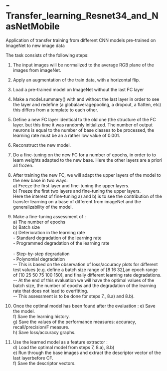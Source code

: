 # -Transfer_learning_Resnet34_and_NasNetMobile
Application of transfer training from different CNN models pre-trained on ImageNet to new image data

                  
 The task consists of the following steps:

1. The input images will be normalized to the average RGB plane of the
images from imageNet.
2. Apply an augmentation of the train data, with a horizontal flip.
3. Load a pre-trained model on ImageNet without the last FC layer
4. Make a model.summary() with and without the last layer in order to see the layer and redefine (a globalaveragepooling,
   a dropout, a flatten, etc) this differs from a template to each other.
5. Define a new FC layer identical to the old one (the structure of the FC layer. but this time it was randomly initialized.
   The number of output neurons is equal to the number of base classes to be processed, 
   the learning rate must be an a rather low value of 0.001.
6. Reconstruct the new model.<br/>
7. Do a fine-tuning on the new FC for a number of epochs, in order to to learn weights adapted to the new base. 
   Here the other layers are a priori all frozen.
8. After training the new FC, we will adapt the upper layers of the model to the new base in two ways:<br/>
    a) Freeze the first layer and fine-tuning the upper layers.<br/>
    b) Freeze the first two layers and fine-tuning the upper layers.<br/>
   Here the interest of fine-tuning a) and b) is to see the contribution of the transfer learning on a base of different
   from imageNet and the generalizability of the model.<br/>
9. Make a fine-tuning assessment of :<br/>
    a) The number of epochs<br/>
    b) Batch size<br/>
    c) Deterioration in the learning rate<br/>
         - Standard degradation of the learning rate<br/>
         - Programmed degradation of the learning rate<br/><br/>
         - Step-by-step degradation<br/>
         - Polynomial degradation<br/>
-- This is based on the observation of loss/accuracy plots for different test values (e.g. define a batch size range of [8 16 32],an epoch range of [10 25 50 75 100 150], and finally different learning rate degradations.<br/>
-- At the end of this evaluation we will have the optimal values of the batch size, the number of epochs and
   the degradation of the learning rate that does not lead to overfitting.<br/>
-- This assessment is to be done for steps 7., 8.a) and 8.b).<br/>

 10. Once the optimal model has been found after the evaluation :
     e) Save the model.<br/>
     f) Save the learning history.<br/>
     g) Save the values of the performance measures: accuracy, recall/precision/F measure.<br/>
     h) Save loss/accuracy graphs.<br/>
 11. Use the learned model as a feature extractor :<br/>
     d) Load the optimal model from steps 7, 8.a), 8.b)<br/>
     e) Run through the base images and extract the descriptor vector of the last layerbefore CF.<br/>
     f) Save the descriptor vectors.<br/>
